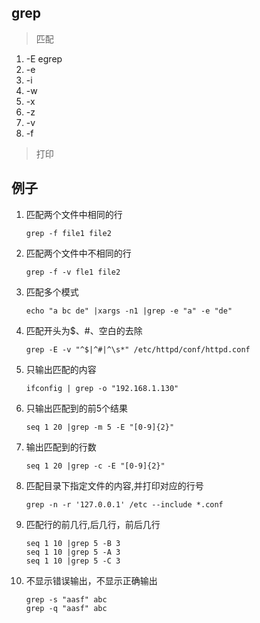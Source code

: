 ## grep
> 匹配
1. -E   egrep
2. -e
3. -i
4. -w
5. -x
6. -z
7. -v
8. -f

> 打印

## 例子
1. 匹配两个文件中相同的行
   ```
   grep -f file1 file2
   ```
2. 匹配两个文件中不相同的行
   ```
   grep -f -v fle1 file2
   ```
3. 匹配多个模式
   ```
   echo "a bc de" |xargs -n1 |grep -e "a" -e "de"
   ```
4. 匹配开头为$、#、空白的去除
   ```
   grep -E -v "^$|^#|^\s*" /etc/httpd/conf/httpd.conf
   ```
5. 只输出匹配的内容
   ```
   ifconfig | grep -o "192.168.1.130"
   ```
6. 只输出匹配到的前5个结果
   ```
   seq 1 20 |grep -m 5 -E "[0-9]{2}"
   ```
7. 输出匹配到的行数
   ```
   seq 1 20 |grep -c -E "[0-9]{2}"
   ```
8. 匹配目录下指定文件的内容,并打印对应的行号
   ```
   grep -n -r '127.0.0.1' /etc --include *.conf
   ```
9. 匹配行的前几行,后几行，前后几行
    ```
    seq 1 10 |grep 5 -B 3
    seq 1 10 |grep 5 -A 3
    seq 1 10 |grep 5 -C 3
    ```
10. 不显示错误输出，不显示正确输出
    ```
    grep -s "aasf" abc
    grep -q "aasf" abc
    ```

